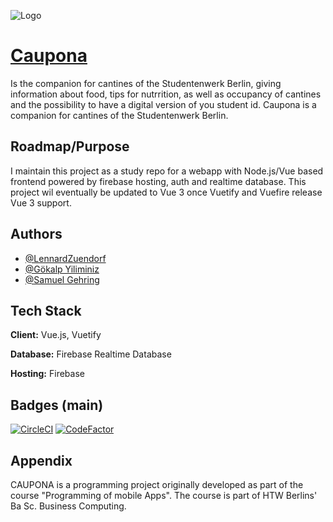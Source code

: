 ![Logo](https://github.com/HTW-PMA/mensa-app-gruppe02/blob/building/src/assets/caupona_logo_long_big.svg)

# [Caupona](https://caupona.herokuapp.com/)
Is the companion for cantines of the Studentenwerk Berlin, giving information about food, tips for nutrrition, as well as occupancy of cantines and the possibility to have a digital version of you student id. Caupona is a companion for cantines of the Studentenwerk Berlin. 


## Roadmap/Purpose

I maintain this project as a study repo for a webapp with Node.js/Vue based frontend powered by firebase hosting, auth and realtime database. This project wil eventually be updated to Vue 3 once Vuetify and Vuefire release Vue 3 support.


## Authors

- [@LennardZuendorf](https://github.com/LennardZuendorf)
- [@Gökalp Yiliminiz](https://github.com/Goekalp)
- [@Samuel Gehring](https://github.com/gehrisam)


## Tech Stack

**Client:** Vue.js, Vuetify

**Database:** Firebase Realtime Database

**Hosting:** Firebase


## Badges (main)

[![CircleCI](https://circleci.com/gh/LennardZuendorf/project_caupona.svg?style=shield)](https://circleci.com/gh/circleci/circleci-docs)
[![CodeFactor](https://www.codefactor.io/repository/github/lennardzuendorf/project_caupona/badge)](https://www.codefactor.io/repository/github/lennardzuendorf/project_caupona)


## Appendix

CAUPONA is a programming project originally developed as part of the course "Programming of mobile Apps". The course is part of HTW Berlins' Ba Sc. Business Computing.